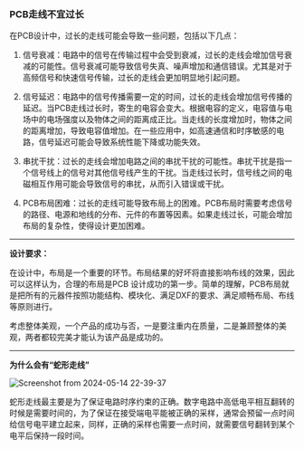 ### PCB走线不宜过长 

在PCB设计中，过长的走线可能会导致一些问题，包括以下几点：

1. 信号衰减：电路中的信号在传输过程中会受到衰减，过长的走线会增加信号衰减的可能性。信号衰减可能导致信号失真、噪声增加和通信错误。尤其是对于高频信号和快速信号传输，过长的走线会更加明显地引起问题。

2. 信号延迟：电路中的信号传播需要一定的时间，过长的走线会增加信号传播的延迟。当PCB走线过长时，寄生的电容会变大。根据电容的定义，电容值与电场中的电场强度以及物体之间的距离成正比。当走线的长度增加时，物体之间的距离增加，导致电容值增加。在一些应用中，如高速通信和时序敏感的电路，信号延迟可能会导致系统性能下降或功能失效。

3. 串扰干扰：过长的走线会增加电路之间的串扰干扰的可能性。串扰干扰是指一个信号线上的信号对其他信号线产生的干扰。当走线过长时，信号线之间的电磁相互作用可能会导致信号的串扰，从而引入错误或干扰。

4. PCB布局困难：过长的走线可能导致布局上的困难。PCB布局时需要考虑信号的路径、电源和地线的分布、元件的布置等因素。如果走线过长，可能会增加布局的复杂性，使得设计更加困难。

---

**设计要求：**

在设计中，布局是一个重要的环节。布局结果的好坏将直接影响布线的效果，因此可以这样认为，合理的布局是PCB 设计成功的第一步。简单的理解，PCB布局就是把所有的元器件按照功能结构、模块化、满足DXF的要求、满足顺畅布局、布线等原则进行。

考虑整体美观，一个产品的成功与否，一是要注重内在质量，二是兼顾整体的美观，两者都较完美才能认为该产品是成功的。

---

**为什么会有“蛇形走线”**

![Screenshot from 2024-05-14 22-39-37](https://github.com/countsp/PCB_design/assets/102967883/30164698-bced-4b79-ba82-22a15e5ece2e)


蛇形走线最主要是为了保证电路时序约束的正确。数字电路中高低电平相互翻转的时候是需要时间的，为了保证在接受端电平能被正确的采样，通常会预留一点时间给信号电平建立起来，同样，正确的采样也需要一点时间，就需要信号翻转到某个电平后保持一段时间。
